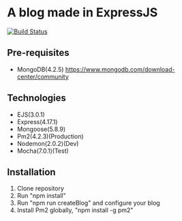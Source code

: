 # A blog made in ExpressJS
[![Build Status](https://travis-ci.com/HDK101/express-blog.svg?branch=master)](https://travis-ci.com/HDK101/express-blog)

## Pre-requisites
- MongoDB(4.2.5)
https://www.mongodb.com/download-center/community

## Technologies
- EJS(3.0.1)
- Express(4.17.1)
- Mongoose(5.8.9)
- Pm2(4.2.3)(Production)
- Nodemon(2.0.2)(Dev)
- Mocha(7.0.1)(Test)

## Installation
1. Clone repository
2. Run "npm install"
3. Run "npm run createBlog" and configure your blog
4. Install Pm2 globally, "npm install -g pm2"
